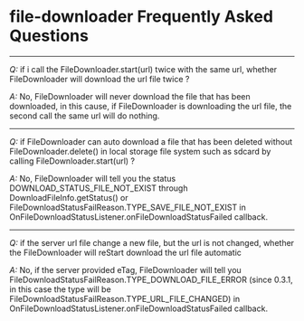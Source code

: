 # file-downloader Frequently Asked Questions

----------------------------------------------------------------------
*Q:* if i call the FileDownloader.start(url) twice with the same url, whether FileDownloader will download the url file twice ?

*A:* No, FileDownloader will never download the file that has been downloaded, in this cause, if FileDownloader is downloading the url file, the second call the same url will do nothing.

----------------------------------------------------------------------
*Q:* if FileDownloader can auto download a file that has been deleted without FileDownloader.delete() in local storage file system such as sdcard by calling FileDownloader.start(url) ?

*A:* No, FileDownloader will tell you the status DOWNLOAD_STATUS_FILE_NOT_EXIST through DownloadFileInfo.getStatus() or FileDownloadStatusFailReason.TYPE_SAVE_FILE_NOT_EXIST in OnFileDownloadStatusListener.onFileDownloadStatusFailed callback.

----------------------------------------------------------------------
*Q:* if the server url file change a new file, but the url is not changed, whether the FileDownloader will reStart download the url file automatic

*A:* No, if the server provided eTag, FileDownloader will tell you FileDownloadStatusFailReason.TYPE_DOWNLOAD_FILE_ERROR (since 0.3.1, in this case the type will be FileDownloadStatusFailReason.TYPE_URL_FILE_CHANGED) in OnFileDownloadStatusListener.onFileDownloadStatusFailed callback.
